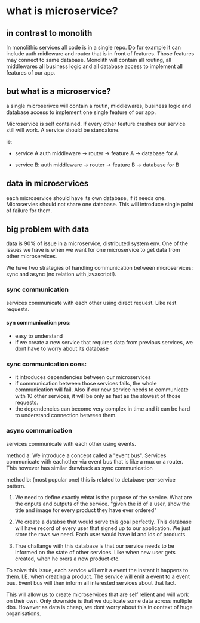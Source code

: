 # what is microservice?

## in contrast to monolith

In monolithic services all code is in a single repo. Do for example it can include auth midleware and router that is in front of features. Those features may connect to same database.
Monolith will contain all routing, all middlewares all business logic and all database access to implement all features of our app.

## but what is a microservice?

a single microserivce will contain a routin, middlewares, business logic and database access to implement one single feature of our app.

Microservice is self contained. If every other feature crashes our service still will work. A service should be standalone.

ie:

- service A
  auth middleware -> router -> feature A -> database for A

- service B:
  auth middleware -> router -> feature B -> database for B

## data in microservices

each microservice should have its own database, if it needs one.
Microservies should not share one database. This will introduce single point of failure for them.

## big problem with data

data is 90% of issue in a microservice, distributed system env.
One of the issues we have is when we want for one microservice to get data from other microservices.

We have two strategies of handling communication between microservices: sync and async (no relation with javascript!).

### sync communication

services communicate with each other using direct request. Like rest requests.

#### syn communication pros:

- easy to understand
- if we create a new service that requires data from previous services, we dont have to worry about its database

### sync communication cons:

- it introduces dependencies between our microservices
- if communication between those services fails, the whole communication will fail. Also if our new service needs to communicate with 10 other services, it will be only as fast as the slowest of those requests.
- the dependencies can become very complex in time and it can be hard to understand connection between them.

### async communication

services communicate with each other using events.

method a:
We introduce a concept called a "event bus". Services communicate with eachother via event bus that is like a mux or a router.
This however has similar drawback as sync communication

method b: (most popular one)
this is related to detabase-per-service pattern.

1. We need to define exactly whtat is the purpose of the service. What are the onputs and outputs of the service.
   "given the id of a user, show the title and image for every product they have ever ordered"

2. We create a databse that would serve this goal perfectly. This database will have record of every user that signed up to our application. We just store the rows we need. Each user would have id and ids of products.

3. True challange with this database is that our service needs to be informed on the state of other services. Like when new user gets created, when he orers a new product etc.

To solve this issue, each service will emit a event the instant it happens to them. I.E. when creating a product. The service will emit a event to a event bus. Event bus will then inform all interested services about that fact.

This will allow us to create microservices that are self relient and will work on their own. Only downside is that we duplicate some data across multiple dbs. However as data is cheap, we dont worry about this in context of huge organisations.
